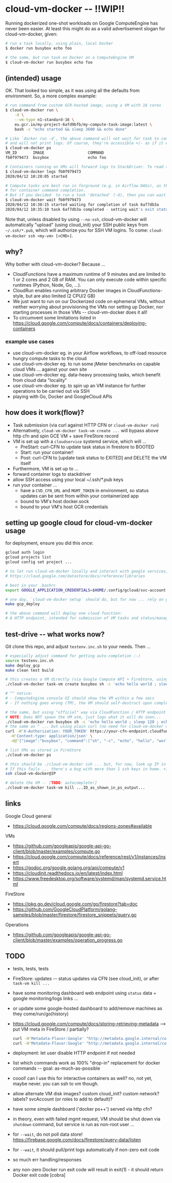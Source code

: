 # cloud-vm-docker -- !!WIP!!

Running dockerized one-shot workloads on Google ComputeEngine has never been easier.
At least this might do as a valid advertisement slogan for cloud-vm-docker, given:

```bash
# run a task locally, using plain, local Docker
$ docker run busybox echo foo

# the same, but run task on Docker on a ComputeEngine VM
$ cloud-vm-docker run busybox echo foo
```

## (intended) usage

OK. That looked too simple, as it was using all the defaults from environment.
So, a more complex example:

```bash
# run command from custom GCR-hosted image, using a VM with 16 cores
$ cloud-vm-docker run \
    -d \
    --vm-type n1-standard-16 \
    eu.gcr.io/my-project-6afd9bfb/my-compute-task-image:latest \
    bash -c "echo started && sleep 3600 && echo done"

# Like `docker run -d`, the above command will not wait for task to complete
# and will not print logs. Of course, they're accessible +/- as if it was plain Docker.
$ cloud-vm-docker ps
VM_ID       IMAGE                   COMMAND                                  CREATED        STATUS
fb0f979473  busybox                 echo foo                                 5 min ago      created

# Containers running on VMs will forward logs to StackDriver. To read those logs, like in Docker, do:
$ cloud-vm-docker logs fb0f979473
2020/04/12 10:20:05 started

# Compute tasks are best run in forground (e.g. in Airflow DAGs), as this will implicitly wait
# for container command completion.
# But if you decided  to run a task 'detached' (-d), then you can wait for completion:
$ cloud-vm-docker wait fb0f979473
2020/04/12 10:30:15 started waiting for completion of task 6af7db3a
2020/04/12 10:35:10 task 6af7db3a completed - setting wait's exit status to the task's one: EXIT_STATUS_OK
```

Note that, unless disabled by using `--no-ssh`, cloud-vm-docker will automatically "upload"
(using cloud_init) your SSH public keys from `~/.ssh/*.pub`, which will authorize you for SSH VM logins.
To come: `cloud-vm-docker ssh <my-vm> [<CMD>]`.

## why?

Why bother with cloud-vm-docker? Because ...
- CloudFunctions have a maximum runtime of 9 minutes and are limited to 1 or 2 cores and 2 GB of RAM.
  You can only execute code within specific runtimes (Python, Node, Go, ...).
- CloudRun enables running arbitrary Docker images in CloudFunctions-style, but are also limited (2 CPU/2 GB)
- We just want to run on our Dockerized code on ephemeral VMs, without neither worrying about provisioning
  the VMs nor setting up Docker, nor starting processes in those VMs -- cloud-vm-docker does it all!
- To circumvent some limitations listed in https://cloud.google.com/compute/docs/containers/deploying-containers

### example use cases

- use cloud-vm-docker eg. in your Airflow workflows, to off-load resource hungry compute tasks to the cloud
- use cloud-vm-docker eg. to run some jMeter benchmarks on capable cloud VMs ... against your own site
- use cloud-vm-docker eg. data-heavy processing tasks, which benefit from cloud data "locality"
- use cloud-vm-docker eg. to spin up an VM instance for further operations to be carried out via SSH
- playing with Go, Docker and GoogleCloud APIs

## how does it work(flow)?

- Task submission (via curl against HTTP CFN or `cloud-vm-docker run`)
- Alternatively, `cloud-vm-docker task-vm create ...` will bypass above http cfn and spin GCE VM + save FireStore record
- VM is set up with a `cloudservice` systemd service, which will ...
  - PreStart: curl-CFN to update task status in firestore to BOOTED
  - Start: run your container!
  - Post: curl-CFN to [update task status to EXITED] and DELETE the VM itself
- Furthermore, VM is set up to ...
 - forward container logs to stackdriver
 - allow SSH access using your local ~/.ssh/*.pub keys
 - run your container ...
    - have a `CVD_CFN_URL` and `MGMT_TOKEN` in environment, so status updates can be sent from within your containerized app
    - bound to VM's host docker.sock
    - bound to your VM's host GCR credentials 

## setting up google cloud for cloud-vm-docker usage

for deployment, ensure you did this once:
```bash
gcloud auth login
gcloud projects list
gcloud config set project ...

# to let run cloud-vm-docker locally and interact with google services, create a svc account as in
# https://cloud.google.com/datastore/docs/reference/libraries

# best in your .bashrc
export GOOGLE_APPLICATION_CREDENTIALS=$HOME/.config/gcloud/svc-account.json

# one day, `cloud-vm-docker setup` should do, but for now ... rely on gcloud. could use docker image...
make gcp_deploy

# the above command will deploy one cloud function:
# A HTTP endpoint, intended for submission of VM tasks and status/management requests
```

## test-drive -- what works now?

Git clone this repo, and adjust `testenv.inc.sh` to your needs. Then ...

```bash
# especially adjust command for getting auto-completion :-)
source testenv.inc.sh
make deploy_gcp
make clean test build

# this creates a VM directly (via Google Compute API + FireStore, using local GOOGLE_APPLICATION_CREDENTIALS)
./cloud-vm-docker task-vm create busybox sh -c 'echo hello world ; sleep 120 ; echo goodnight'

# ^^ notice:
# - ComputeEngine console UI should show the VM within a few secs
# - If nothing goes wrong (TM), the VM should self-destruct upon completion, just leaving logs

# the same, but using "official" way via CloudFunction / HTTP endpoint
# NOTE: Does NOT spawn the VM atm, just logs what it will do soon...
./cloud-vm-docker run busybox sh -c 'echo hello world ; sleep 120 ; echo goodnight'
# the same as ^ ... but using plain curl (no need for cloud-vm-docker or docker to run container!)
curl -H'X-Authorization: YOUR_TOKEN' https://your-cfn-endpoint.cloudfunctions.net/CloudVMDocker/run \
  -H'Content-type: application/json' \
  -d@'{"image":"busybox", "command":["sh", "-c", "echo", "hello", "world"]}'

# list VMs as stored in FireStore
./cloud-vm-docker ps

# this should be ./cloud-vm-docker ssh ... but, for now, look up IP in console[FIXME].
# If this fails ... there's a bug with more than 1 ssh keys in home. +1 fixme...
ssh cloud-vm-docker@IP 

# delete the VM -- [TODO: autocomplete!]
./cloud-vm-docker task-vm kill ...ID_as_shown_in_ps_output...
``` 

## links

Google Cloud general

- https://cloud.google.com/compute/docs/regions-zones#available

VMs

- https://github.com/googleapis/google-api-go-client/blob/master/examples/compute.go
- https://cloud.google.com/compute/docs/reference/rest/v1/instances/insert
- https://godoc.org/google.golang.org/api/compute/v1
- https://cloudinit.readthedocs.io/en/latest/index.html
- https://www.freedesktop.org/software/systemd/man/systemd.service.html

FireStore

- https://pkg.go.dev/cloud.google.com/go/firestore?tab=doc
- https://github.com/GoogleCloudPlatform/golang-samples/blob/master/firestore/firestore_snippets/query.go

Operations

- https://github.com/googleapis/google-api-go-client/blob/master/examples/operation_progress.go

## TODO

- tests, tests, tests
- FireStore: updates -- status updates via CFN (see cloud_init), or after `task-vm kill ...`
- have some monitoring dashboard web endpoint using `status` data + google monitoring/logs links ...
- or update some google-hosted dashboard to add/remove machines as they come/run/go(history)
- https://cloud.google.com/compute/docs/storing-retrieving-metadata --> put VM meta in FireStore / partially?
  ```bash
  curl -H'Metadata-Flavor:Google' "http://metadata.google.internal/computeMetadata/v1/instance/"curl -H'Metadata-Flavor:Google' "http://metadata.google.internal/computeMetadata/v1/instance/"
  curl -H'Metadata-Flavor:Google' "http://metadata.google.internal/computeMetadata/v1/instance/attributes/user-data"
  ```
  
- deployment: let user disable HTTP endpoint if not needed
- list which commands work as 100% "drop-in" replacement for docker commands -- goal: as-much-as-possible
- coool! can I use this for interactive containers as well? no, not yet, maybe never. you can ssh to vm though.
- allow alternate VM disk images? custom cloud_init? custom network? labels? svcAccount (or roles to add to default)?
- have some simple dashboard ('docker ps++') served via http cfn?
- in theory, even with failed mgmt request, VM should be shut down via `shutdown` command, but service is run as non-root user ...
- for `--wait`, do not poll data store! https://firebase.google.com/docs/firestore/query-data/listen
- for `--wait`, it should pull/print logs automatically if non-zero exit code
- so much err handling/responses
- any non-zero Docker run exit code will result in exit(1) - it should return Docker exit code [cobra]